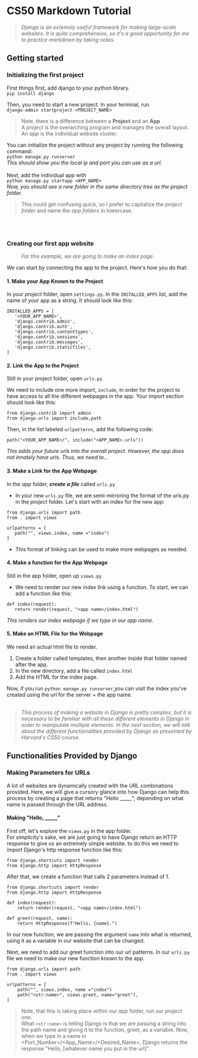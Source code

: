 # CS50 Markdown Tutorial
>*Django is an extemely useful framework for making large-scale websites. It is quite comprehensive, so it's a good opportunity for me to practice markdown by taking notes.*

## Getting started  
### Initializing the first project  

First things first, add django to your python library.  
`pip install django`  

Then, you need to start a new project. In your terminal, run  
`django-admin startproject <PROJECT_NAME>`  
> Note, there is a difference between a **Project** and an **App**  
> A *project* is the overarching program and manages the overall layout.  
> An *app* is the individual website cluster.  
  
  
You can initialize the project without any project by running the following command:  
`python manage.py runserver`  
*This should show you the local ip and port you can use as a url.*
<br><br>
Next, add the individual app with
<br>
`
python manage.py startapp <APP_NAME>
`
<br>
*Now, you should see a new folder in the same directory tree as the project folder.*
<br>
> This could get confusing quick, so I prefer to capitalize the *project folder* and name the *app folders* in lowercase.

<br><br>

### Creating our first app website

> *For this example, we are going to make an index page.*    

We can start by connecting the app to the project. Here's how you do that:

#### **1. Make your App Known to the Project**
In your *project* folder, open `settings.py`. In the `INSTALLED_APPS` list, add the name of your app as a string. It should look like this:

 ```
 INSTALLED_APPS = [
    '<YOUR_APP_NAME>',
    'django.contrib.admin',
    'django.contrib.auth',
    'django.contrib.contenttypes',
    'django.contrib.sessions',
    'django.contrib.messages',
    'django.contrib.staticfiles',
]
```


#### **2. Link the App to the Project**
Still in your project folder, open `urls.py`  

We need to include one more import, `include`, in order for the project to have access to all the different webpages in the app. Your import section should look like this:
 ```
 from django.contrib import admin
 from django.urls import include,path
 ```
 Then, in the list labeled `urlpatterns`, add the following code:

 ```
 path("<YOUR_APP_NAME>/", include("<APP_NAME>.urls"))
 ```

 *This adds your future urls into the overall project. However, the app does not innately have urls. Thus, we need to...*

#### **3. Make a Link for the App Webpage**
In the *app* folder, ***create a file*** called `urls.py`
 - In your new `urls.py` file, we are semi-mirroring the format of the urls.py in the *project* folder. Let's start with an index for the new app:
 ```
 from django.urls import path
 from . import views

 urlpatterns = [
    path("", views.index, name ="index")
 ]
 ```
 - This format of linking can be used to make more webpages as needed. 

#### **4. Make a function for the App Webpage**
Still in the app folder, open up `views.py`
 - We need to render our new index link using a function. To start, we can add a function like this:
 ```
 def index(request):
    return render(request, "<app name>/index.html")
```
 *This renders our index webpage if we type in our app name.*

#### **5. Make an HTML File for the Webpage**
We need an actual html file to render.
 1. Create a folder called templates, then another inside that folder named after the app.
 2. In the new directory, add a file called `index.html`
 3. Add the HTML for the index page.

Now, if you run ```python manage.py runserver```,you can visit the index you've created using the url for the server + the app name.
<br><br>

>*This process of making a website in Django is pretty complex, but it is necessary to be familiar with all these different elements in Django in order to manipulate multiple elements. In the next section, we will talk about the different functionalities provided by Django as presented by Harvard's CS50 course.*

## Functionalities Provided by Django
### Making Parameters for URLs
A lot of websites are dynamically created with the URL combinations provided. Here, we will give a cursory glance into how Django can help this process by creating a page that returns "Hello _____", depending on what name is passed through the URL address.

#### Making "Hello, _____"
First off, let's explore the `views.py` in the app folder.  
For simplicity's sake, we are just going to have Django return an HTTP response to give us an extremely simple website. to do this we need to import Django's http response function like this:  
```
from django.shortcuts import render
from django.http import HttpResponse
```
After that, we create a function that calls 2 parameters instead of 1. 
```
from django.shortcuts import render
from django.http import HttpResponse  
  
def index(request):
    return render(request, "<app name>/index.html")

def greet(request, name):
    return HttpResponse(f"Hello, {name}.")
```
In our new function, we are passing the argument `name` into what is returned, using it as a variable in our website that can be changed.  
  

Next, we need to add our greet function into our url patterns. In our `urls.py` file we need to make our new function known to the app.
```
from django.urls import path
from . import views

urlpatterns = [
    path("", views.index, name ="index")
    path("<str:name>", views.greet, name="greet"),
]
```
>Note, that this is taking place within our *app* folder, not our *project* one.  
What `<str:name>` is telling Django is that we are passing a string into the path name and giving it to the function, greet, as a variable. Now, when we type in a name in <Port_Number>/<App_Name>/<Desired_Name>, Django returns the response "Hello, [whatever name you put in the url]".


 

 





<!--
3)python manage.py runserver [runs test server, automatically refreshes with changes] 
[shows local ip and port]

4)python manage.py startapp <APP_NAME> [starts a new app]

add installed to settings.py --INSTALLED_APPS+-

5)visit the new folder created for apps

6) views.py modifies what the user sees
    create func for new page

7)urls.py in the APP folder to call the function via urls

8)urls.py in the PROJECT folder to include urls in the overall project.

put {% load static %} to replace the css css link with a file somewhere in directory. Useful for big projects.

...

make forms in views.
-->
